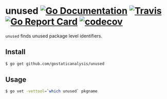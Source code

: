 # unused [![Go Documentation](http://img.shields.io/badge/go-documentation-blue.svg?style=flat-square)][godoc] [![Travis](https://img.shields.io/travis/gostaticanalysis/unused.svg?style=flat-square)][travis] [![Go Report Card](https://goreportcard.com/badge/github.com/gostaticanalysis/unused)](https://goreportcard.com/report/github.com/gostaticanalysis/unused) [![codecov](https://codecov.io/gh/gostaticanalysis/unused/branch/master/graph/badge.svg)](https://codecov.io/gh/gostaticanalysis/unused)

`unused` finds unused package level identifiers.

## Install

```sh
$ go get github.com/gostaticanalysis/unused
```

## Usage

```sh
$ go vet -vettool=`which unused` pkgname
```

<!-- links -->
[godoc]: http://godoc.org/github.com/gostaticanalysis/unused
[travis]: https://travis-ci.org/gostaticanalysis/unused
